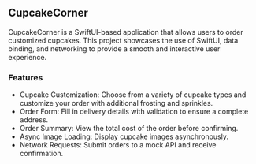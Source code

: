 ## CupcakeCorner

CupcakeCorner is a SwiftUI-based application that allows users to order customized cupcakes. This project showcases the use of SwiftUI, data binding, and networking to provide a smooth and interactive user experience.

### Features

- Cupcake Customization: Choose from a variety of cupcake types and customize your order with additional frosting and sprinkles.
- Order Form: Fill in delivery details with validation to ensure a complete address.
- Order Summary: View the total cost of the order before confirming.
- Async Image Loading: Display cupcake images asynchronously.
- Network Requests: Submit orders to a mock API and receive confirmation.
